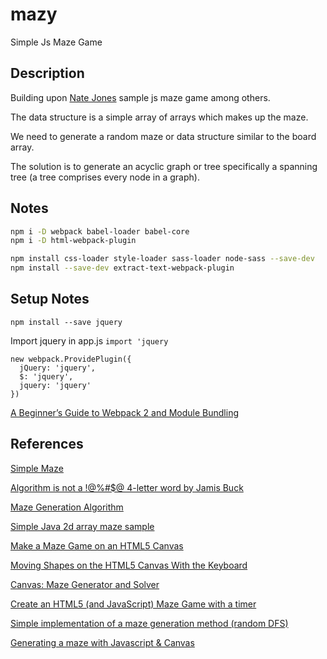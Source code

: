 # mazy

Simple Js Maze Game

## Description

Building upon [Nate Jones](http://jsfiddle.net/n8j1s/4y22135r/) sample js maze game among others.

The data structure is a simple array of arrays which makes up the maze.

We need to generate a random maze or data structure similar to the board array.

The solution is to generate an acyclic graph or tree specifically a spanning tree (a tree comprises every node in a graph).

## Notes

```bash
npm i -D webpack babel-loader babel-core
npm i -D html-webpack-plugin

npm install css-loader style-loader sass-loader node-sass --save-dev
npm install --save-dev extract-text-webpack-plugin
```

## Setup Notes

```
npm install --save jquery
```

Import jquery in app.js `import 'jquery`

```
new webpack.ProvidePlugin({
  jQuery: 'jquery',
  $: 'jquery',
  jquery: 'jquery'
})
```

[A Beginner’s Guide to Webpack 2 and Module Bundling](https://www.sitepoint.com/beginners-guide-to-webpack-2-and-module-bundling/)

## References

[Simple Maze](http://jsfiddle.net/n8j1s/4y22135r/)

[Algorithm is not a !@%#$@ 4-letter word by Jamis Buck](http://www.jamisbuck.org/presentations/rubyconf2011/index.html)

[Maze Generation Algorithm](https://rosettacode.org/wiki/Maze_generation#JavaScript)

[Simple Java 2d array maze sample](https://stackoverflow.com/questions/21815839/simple-java-2d-array-maze-sample)

[Make a Maze Game on an HTML5 Canvas](https://html5.litten.com/make-a-maze-game-on-an-html5-canvas/)

[Moving Shapes on the HTML5 Canvas With the Keyboard](https://html5.litten.com/moving-shapes-on-the-html5-canvas-with-the-keyboard/)

[Canvas: Maze Generator and Solver](https://codepen.io/ada-lovecraft/pen/osHcf)

[Create an HTML5 (and JavaScript) Maze Game with a timer](https://www.codeproject.com/articles/577080/create-an-html5-and-javascript-maze-game-with-a-ti)

[Simple implementation of a maze generation method (random DFS)](https://stackoverflow.com/questions/36592057/simple-implementation-of-a-maze-generation-method-random-dfs?noredirect=1&lq=1)

[Generating a maze with Javascript & Canvas](https://stackoverflow.com/questions/37625952/generating-a-maze-with-javascript-canvas)

